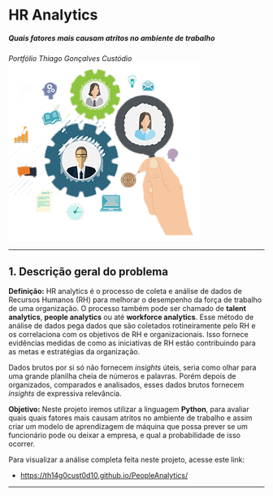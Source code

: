 # HR Analytics
##### Quais fatores mais causam atritos no ambiente de trabalho
*Portfólio Thiago Gonçalves Custódio*
![](people_analytics.png)

---

## 1. Descrição geral do problema

**Definição:** HR analytics é o processo de coleta e análise de dados de Recursos Humanos (RH) para melhorar o desempenho da força de trabalho de uma organização. O processo também pode ser chamado de **talent analytics**, **people analytics** ou até **workforce analytics**. Esse método de análise de dados pega dados que são coletados rotineiramente pelo RH e os correlaciona com os objetivos de RH e organizacionais. Isso fornece evidências medidas de como as iniciativas de RH estão contribuindo para as metas e estratégias da organização.

Dados brutos por si só não  fornecem *insights* úteis, seria como olhar para uma grande planilha cheia de números e palavras. Porém depois de organizados, comparados e analisados, esses dados brutos fornecem *insights* de expressiva relevância. 

**Objetivo:** Neste projeto iremos utilizar a linguagem **Python**, para avaliar quais quais fatores mais causam atritos no ambiente de trabalho e assim criar um modelo de aprendizagem de máquina que possa prever se um funcionário pode ou deixar a empresa, e qual a probabilidade de isso ocorrer.

Para visualizar a análise completa feita neste projeto, acesse este link:

* https://th14g0cust0d10.github.io/PeopleAnalytics/

---

